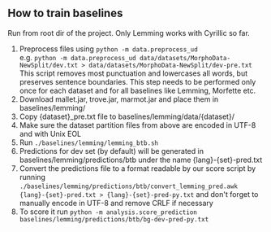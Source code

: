 ## How to train baselines
Run from root dir of the project. Only Lemming works with Cyrillic so far.
1. Preprocess files using `python -m data.preprocess_ud` \
e.g. `python -m data.preprocess_ud data/datasets/MorphoData-NewSplit/dev.txt > data/datasets/MorphoData-NewSplit/dev-pre.txt`\
	  This script removes most punctuation and lowercases all words, but preserves sentence boundaries. This step needs to be performed only once for each dataset and for all baselines like Lemming, Morfette etc.
3. Download mallet.jar, trove.jar, marmot.jar and place them in baselines/lemming/
4. Copy {dataset}_pre.txt file to baselines/lemming/data/{dataset}/
5. Make sure the dataset partition files from above are encoded in UTF-8 and with Unix EOL
6. Run `./baselines/lemming/lemming_btb.sh`
7. Predictions for dev set (by default) will be generated in baselines/lemming/predictions/btb under the name {lang}-{set}-pred.txt
8. Convert the predictions file to a format readable by our score script by running `./baselines/lemming/predictions/btb/convert_lemming_pred.awk {lang}-{set}-pred.txt > {lang}-{set}-pred-py.txt` and don't forget to manually encode in UTF-8 and remove CRLF if necessary
9. To score it run `python -m analysis.score_prediction baselines/lemming/predictions/btb/bg-dev-pred-py.txt`